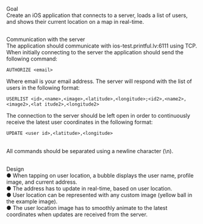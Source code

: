 Goal
<br/>
Create an iOS application that connects to a server, loads a list of users, and shows their current location on a map in real-time.
##
Communication with the server
<br/>
The application should communicate with ios-test.printful.lv:6111 using TCP.
<br/>
When initially connecting to the server the application should send the following command:
````
AUTHORIZE <email> 
````
Where email is your email address.
The server will respond with the list of users in the following format:
````
USERLIST <id>,<name>,<image>,<latitude>,<longitude>;<id2>,<name2>,<image2>,<lat itude2>,<longitude2>
````
The connection to the server should be left open in order to continuously receive the latest user coordinates in the following format:
````
UPDATE <user id>,<latitude>,<longitude>
````
<br/>
All commands should be separated using a newline character (\n).

##
Design
<br/>
● When tapping on user location, a bubble displays the user name, profile image, and current address.
<br/>
● The address has to update in real-time, based on user location.
<br/>
● User location can be represented with any custom image (yellow ball in the example image).
<br/>
● The user location image has to smoothly animate to the latest coordinates when updates are received
from the server.
